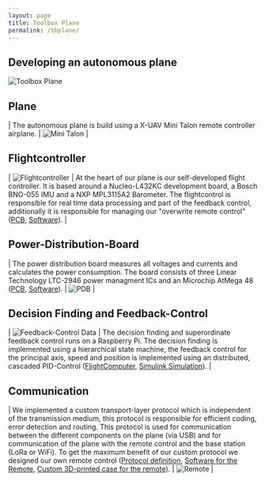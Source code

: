 ```yaml
---
layout: page
title: Toolbox Plane
permalink: /tbplane/
---
```


## Developing an autonomous plane
![Toolbox Plane](../assets/img/plane.jpg "Toolbox Plane")


## Plane

| The autonomous plane is build using a X-UAV Mini Talon remote controller airplane. | ![Mini Talon](../assets/img/talon.jpg "Mini Talon") |


## Flightcontroller

| ![Flightcontroller](../assets/img/flightcontroller.jpg "Flightcontroller") | At the heart of our plane is our self-developed flight controller. It is based around a Nucleo-L432KC development board, a Bosch BNO-055 IMU and a NXP MPL3115A2 Barometer. The flightcontrol is responsible for real time data processing and part of the feedback control, additionally it is responsible for managing our "overwrite remote control" ([PCB](https://github.com/ToolboxPlane/FlightControllerBoard), [Software](https://github.com/ToolboxPlane/FlightControllerSoftware)). |

## Power-Distribution-Board

| The power distribution board measures all voltages and currents and calculates the power consumption. The board consists of three Linear Technology LTC-2946 power managment ICs and an Microchip AtMega 48 ([PCB](https://github.com/ToolboxPlane/PowerDeliveryBoard), [Software](https://github.com/ToolboxPlane/PowerDistributionBoardSoftware)). | ![PDB](../assets/img/pdb.jpg "PDB") |

## Decision Finding and Feedback-Control

| ![Feedback-Control Data](../assets/img/feedbackcontrol.jpg "Feedback-Control Data") | The decision finding and superordinate feedback control runs on a Raspberry Pi. The decision finding is implemented using a hierarchical state machine, the feedback control for the principal axis, speed and position is implemented using an distributed, cascaded PID-Control ([FlightComputer](https://github.com/ToolboxPlane/FlightComputer), [Simulink Simulation](https://github.com/ToolboxPlane/ControlSimulation)). |

## Communication

| We implemented a custom transport-layer protocol which is independent of the transmission medium, this protocol is responsible for efficient coding, error detection and routing. This protocol is used for communication between the different components on the plane (via USB) and for communication of the plane with the remote control and the base station (LoRa or WiFi). To get the maximum benefit of our custom protocol we designed our own remote control ([Protocol definition](https://github.com/ToolboxPlane/RadioControlProtocol), [Software for the Remote](https://github.com/ToolboxPlane/RadioControlSoftware), [Custom 3D-printed case for the remote](https://github.com/ToolboxPlane/RadioControlHardware)). | ![Remote](../assets/img/remote.jpg "Remote") |

